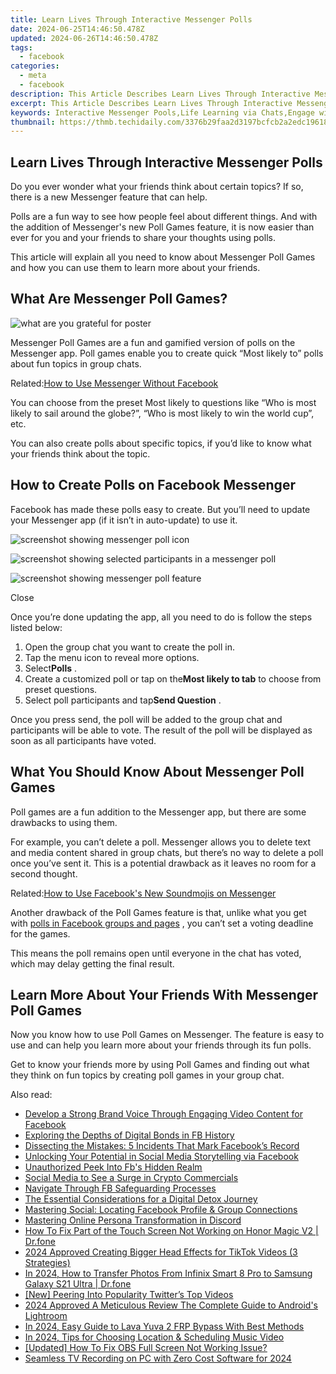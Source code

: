 ```yaml
---
title: Learn Lives Through Interactive Messenger Polls
date: 2024-06-25T14:46:50.478Z
updated: 2024-06-26T14:46:50.478Z
tags:
  - facebook
categories:
  - meta
  - facebook
description: This Article Describes Learn Lives Through Interactive Messenger Polls
excerpt: This Article Describes Learn Lives Through Interactive Messenger Polls
keywords: Interactive Messenger Pools,Life Learning via Chats,Engage with Polls,Learn Through Conversation,Messenger Interactivity,Life Lessons in Messages,Chat-Based Education
thumbnail: https://thmb.techidaily.com/3376b29faa2d3197bcfcb2a2edc1961849ab5554465668491f874fa276d36a0e.jpg
---
```


## Learn Lives Through Interactive Messenger Polls

 Do you ever wonder what your friends think about certain topics? If so, there is a new Messenger feature that can help.

 Polls are a fun way to see how people feel about different things. And with the addition of Messenger's new Poll Games feature, it is now easier than ever for you and your friends to share your thoughts using polls.

 This article will explain all you need to know about Messenger Poll Games and how you can use them to learn more about your friends.

## What Are Messenger Poll Games?

![what are you grateful for poster](https://static1.makeuseofimages.com/wordpress/wp-content/uploads/2021/08/what-are-you-grateful-for-poster.jpg)

 Messenger Poll Games are a fun and gamified version of polls on the Messenger app. Poll games enable you to create quick “Most likely to” polls about fun topics in group chats.

 Related:[How to Use Messenger Without Facebook](https://www.makeuseof.com/tag/use-messenger-without-facebook/)

 You can choose from the preset Most likely to questions like “Who is most likely to sail around the globe?”, “Who is most likely to win the world cup”, etc.

 You can also create polls about specific topics, if you’d like to know what your friends think about the topic.

## How to Create Polls on Facebook Messenger

 Facebook has made these polls easy to create. But you’ll need to update your Messenger app (if it isn’t in auto-update) to use it.

![screenshot showing messenger poll icon](https://static1.makeuseofimages.com/wordpress/wp-content/uploads/2021/08/screenshot-showing-messenger-poll-icon.jpg)

![screenshot showing selected participants in a messenger poll](https://static1.makeuseofimages.com/wordpress/wp-content/uploads/2021/08/screenshot-showing-selected-participants-in-a-messenger-poll.jpg)

![screenshot showing messenger poll feature](https://static1.makeuseofimages.com/wordpress/wp-content/uploads/2021/08/screenshot-showing-messenger-poll-feature.jpg)

Close

 Once you’re done updating the app, all you need to do is follow the steps listed below:

1. Open the group chat you want to create the poll in.
2. Tap the menu icon to reveal more options.
3. Select**Polls** .
4. Create a customized poll or tap on the**Most likely to tab** to choose from preset questions.
5. Select poll participants and tap**Send Question** .

 Once you press send, the poll will be added to the group chat and participants will be able to vote. The result of the poll will be displayed as soon as all participants have voted.

## What You Should Know About Messenger Poll Games

 Poll games are a fun addition to the Messenger app, but there are some drawbacks to using them.

 For example, you can’t delete a poll. Messenger allows you to delete text and media content shared in group chats, but there’s no way to delete a poll once you’ve sent it. This is a potential drawback as it leaves no room for a second thought.

 Related:[How to Use Facebook's New Soundmojis on Messenger](https://www.makeuseof.com/how-to-use-facebook-soundmojis-messenger/)

 Another drawback of the Poll Games feature is that, unlike what you get with [polls in Facebook groups and pages](https://www.makeuseof.com/how-to-create-facebook-poll/) , you can’t set a voting deadline for the games.

 This means the poll remains open until everyone in the chat has voted, which may delay getting the final result.

## Learn More About Your Friends With Messenger Poll Games

 Now you know how to use Poll Games on Messenger. The feature is easy to use and can help you learn more about your friends through its fun polls.

 Get to know your friends more by using Poll Games and finding out what they think on fun topics by creating poll games in your group chat.


<ins class="adsbygoogle"
     style="display:block"
     data-ad-format="autorelaxed"
     data-ad-client="ca-pub-7571918770474297"
     data-ad-slot="1223367746"></ins>



<ins class="adsbygoogle"
     style="display:block"
     data-ad-client="ca-pub-7571918770474297"
     data-ad-slot="8358498916"
     data-ad-format="auto"
     data-full-width-responsive="true"></ins>

<span class="atpl-alsoreadstyle">Also read:</span>
<div><ul>
<li><a href="https://facebook.techidaily.com/develop-a-strong-brand-voice-through-engaging-video-content-for-facebook/"><u>Develop a Strong Brand Voice Through Engaging Video Content for Facebook</u></a></li>
<li><a href="https://facebook.techidaily.com/exploring-the-depths-of-digital-bonds-in-fb-history/"><u>Exploring the Depths of Digital Bonds in FB History</u></a></li>
<li><a href="https://facebook.techidaily.com/dissecting-the-mistakes-5-incidents-that-mark-facebooks-record/"><u>Dissecting the Mistakes: 5 Incidents That Mark Facebook’s Record</u></a></li>
<li><a href="https://facebook.techidaily.com/unlocking-your-potential-in-social-media-storytelling-via-facebook/"><u>Unlocking Your Potential in Social Media Storytelling via Facebook</u></a></li>
<li><a href="https://facebook.techidaily.com/unauthorized-peek-into-fbs-hidden-realm/"><u>Unauthorized Peek Into Fb's Hidden Realm</u></a></li>
<li><a href="https://facebook.techidaily.com/social-media-to-see-a-surge-in-crypto-commercials/"><u>Social Media to See a Surge in Crypto Commercials</u></a></li>
<li><a href="https://facebook.techidaily.com/navigate-through-fb-safeguarding-processes/"><u>Navigate Through FB Safeguarding Processes</u></a></li>
<li><a href="https://facebook.techidaily.com/the-essential-considerations-for-a-digital-detox-journey/"><u>The Essential Considerations for a Digital Detox Journey</u></a></li>
<li><a href="https://facebook.techidaily.com/mastering-social-locating-facebook-profile-and-group-connections/"><u>Mastering Social: Locating Facebook Profile & Group Connections</u></a></li>
<li><a href="https://discord-videos.techidaily.com/mastering-online-persona-transformation-in-discord/"><u>Mastering Online Persona Transformation in Discord</u></a></li>
<li><a href="https://fix-guide.techidaily.com/how-to-fix-part-of-the-touch-screen-not-working-on-honor-magic-v2-drfone-by-drfone-fix-android-problems-fix-android-problems/"><u>How To Fix Part of the Touch Screen Not Working on Honor Magic V2 | Dr.fone</u></a></li>
<li><a href="https://tiktok-video-recordings.techidaily.com/2024-approved-creating-bigger-head-effects-for-tiktok-videos-3-strategies/"><u>2024 Approved  Creating Bigger Head Effects for TikTok Videos (3 Strategies)</u></a></li>
<li><a href="https://android-transfer.techidaily.com/in-2024-how-to-transfer-photos-from-infinix-smart-8-pro-to-samsung-galaxy-s21-ultra-drfone-by-drfone-transfer-from-android-transfer-from-android/"><u>In 2024, How to Transfer Photos From Infinix Smart 8 Pro to Samsung Galaxy S21 Ultra | Dr.fone</u></a></li>
<li><a href="https://twitter-videos.techidaily.com/new-peering-into-popularity-twitters-top-videos/"><u>[New] Peering Into Popularity  Twitter’s Top Videos</u></a></li>
<li><a href="https://extra-lessons.techidaily.com/2024-approved-a-meticulous-review-the-complete-guide-to-androids-lightroom/"><u>2024 Approved  A Meticulous Review  The Complete Guide to Android's Lightroom</u></a></li>
<li><a href="https://android-frp.techidaily.com/in-2024-easy-guide-to-lava-yuva-2-frp-bypass-with-best-methods-by-drfone-android/"><u>In 2024, Easy Guide to Lava Yuva 2 FRP Bypass With Best Methods</u></a></li>
<li><a href="https://ai-video-editing.techidaily.com/1713947901576-in-2024-tips-for-choosing-location-and-scheduling-music-video/"><u>In 2024, Tips for Choosing Location & Scheduling Music Video</u></a></li>
<li><a href="https://video-screen-grab.techidaily.com/updated-how-to-fix-obs-full-screen-not-working-issue/"><u>[Updated] How To Fix OBS Full Screen Not Working Issue?</u></a></li>
<li><a href="https://on-screen-recording.techidaily.com/seamless-tv-recording-on-pc-with-zero-cost-software-for-2024/"><u>Seamless TV Recording on PC with Zero Cost Software for 2024</u></a></li>
</ul></div>
